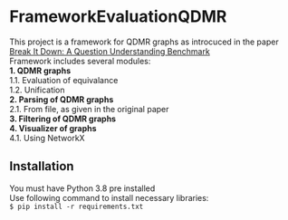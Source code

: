 # FrameworkEvaluationQDMR
This project is a framework for QDMR graphs as introcuced in the paper [Break It Down: A Question Understanding Benchmark](https://arxiv.org/abs/2001.11770)
<br />Framework includes several modules:
<br />**1. QDMR graphs**
<br />1.1. Evaluation of equivalance
<br />1.2. Unification
<br />**2. Parsing of QDMR graphs**
<br />2.1. From file, as given in the original paper
<br />**3. Filtering of QDMR graphs**
<br />**4. Visualizer of graphs**
<br />4.1. Using NetworkX
<br />
## Installation
You must have Python 3.8 pre installed
<br />Use following command to install necessary libraries:
<br />```$ pip install -r requirements.txt```
